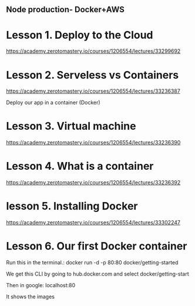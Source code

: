 ## Node production- Docker+AWS

# Lesson 1. Deploy to the Cloud

https://academy.zerotomastery.io/courses/1206554/lectures/33299692

# Lesson 2. Serveless vs Containers

https://academy.zerotomastery.io/courses/1206554/lectures/33236387

Deploy our app in a container (Docker)

# Lesson 3. Virtual machine

https://academy.zerotomastery.io/courses/1206554/lectures/33236390

# Lesson 4. What is a container

https://academy.zerotomastery.io/courses/1206554/lectures/33236392

# lesson 5. Installing Docker

https://academy.zerotomastery.io/courses/1206554/lectures/33302247

# Lesson 6. Our first Docker container

Run this in the terminal.:
docker run -d -p 80:80 docker/getting-started

We get this CLI by going to hub.docker.com and select docker/getting-start

Then in google:
localhost:80

It shows the images
